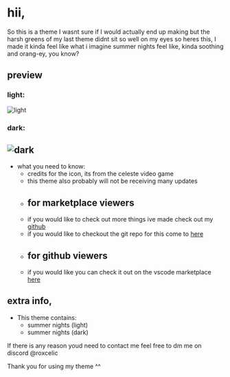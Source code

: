 # hii,
So this is a theme I wasnt sure if I would actually end up making but the harsh greens of my last theme didnt sit so well on my eyes so heres this, I made it kinda feel like what i imagine summer nights feel like, kinda soothing and orang-ey, you know?

## preview
### light:
![light](https://images.roxcelic.love/images/summer/light.png)
### dark:
![dark](https://images.roxcelic.love/images/summer/dark.png)
---

* what you need to know:
    - credits for the icon, its from the celeste video game
    - this theme also probably will not be receiving many updates
    - ## for marketplace viewers
    - if you would like to check out more things ive made check out my [github](https://github.com/roxcelic)
    - if you would like to checkout the git repo for this come to [here](https://github.com/roxcelic/themes)
    - ## for github viewers
    - if you would like you can check it out on the vscode marketplace [here](https://marketplace.visualstudio.com/items?itemName=roxcelic.summer-nights-roxcelic)

## extra info,

* This theme contains:
    - summer nights (light)
    - summer nights (dark)

If there is any reason youd need to contact me feel free to dm me on discord @roxcelic

Thank you for using my theme ^^